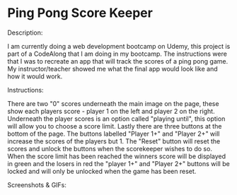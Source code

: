 # Ping Pong Score Keeper

Description:

I am currently doing a web development bootcamp on Udemy, this project is part of a CodeAlong that I am doing in my bootcamp. The instructions were that I was to recreate an app that will track the scores of a ping pong game. My instructor/teacher showed me what the final app would look like and how it would work.

Instructions:

There are two "0" scores underneath the main image on the page, these show each players score - player 1 on the left and player 2 on the right. Underneath the player scores is an option called "playing until", this option will allow you to choose a score limit. Lastly there are three buttons at the bottom of the page. The buttons labelled "Player 1+" and "Player 2+" will increase the scores of the players but 1. The "Reset" button will reset the scores and unlock the buttons when the scorekeeper wishes to do so. When the score limit has been reached the winners score will be displayed in green and the losers in red the "player 1+" and "Player 2+" buttons will be locked and will only be unlocked when the game has been reset.

Screenshots & GIFs:


